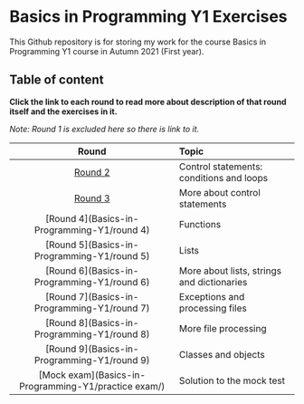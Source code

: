 # Basics in Programming Y1 Exercises

This Github repository is for storing my work for the course
Basics in Programming Y1 course in Autumn 2021 (First year).

## Table of content
**Click the link to each round to read more about description of that
round itself and the exercises in it.**

_Note: Round 1 is excluded here so there is link to it._

|Round|Topic|
|:-----:|:-----|
|[Round 2](https://github.com/tamdnguyen/Basics-in-Programming-Y1/tree/main/round%202)|Control statements: conditions and loops|
|[Round 3](Basics-in-Programming-Y1/tree/main/round%203)|More about control statements|
|[Round 4](Basics-in-Programming-Y1/round 4)|Functions|
|[Round 5](Basics-in-Programming-Y1/round 5)|Lists|
|[Round 6](Basics-in-Programming-Y1/round 6)|More about lists, strings and dictionaries|
|[Round 7](Basics-in-Programming-Y1/round 7)|Exceptions and processing files|
|[Round 8](Basics-in-Programming-Y1/round 8)|More file processing|
|[Round 9](Basics-in-Programming-Y1/round 9)|Classes and objects|
|[Mock exam](Basics-in-Programming-Y1/practice exam/)|Solution to the mock test|


